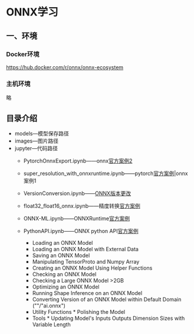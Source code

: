 # ONNX学习
## 一、环境
### Docker环境
https://hub.docker.com/r/onnx/onnx-ecosystem    
### 主机环境
略
## 目录介绍
* models—模型保存路径
* images—图片路径
* jupyter—代码路径
    * PytorchOnnxExport.ipynb——onnx[官方案例2](https://github.com/onnx/tutorials/blob/master/tutorials/PytorchOnnxExport.ipynb)
    * super_resolution_with_onnxruntime.ipynb——pytorch[官方案例](https://pytorch.org/tutorials/advanced/super_resolution_with_onnxruntime.html)|onnx案例1
    * VersionConversion.ipynb——[ONNX版本更改](https://github.com/onnx/tutorials/blob/master/tutorials/VersionConversion.md)  
    * float32_float16_onnx.ipynb——精度转换[官方案例](https://github.com/onnx/onnx-docker/blob/master/onnx-ecosystem/converter_scripts/float32_float16_onnx.ipynb)
        
    * ONNX-ML.ipynb——ONNXRuntime[官方案例](https://microsoft.github.io/onnxruntime/python/tutorial.html)
    * PythonAPI.ipynb——ONNX python API[官方案例](https://github.com/onnx/onnx/blob/master/docs/PythonAPIOverview.md)
        * Loading an ONNX Model
        * Loading an ONNX Model with External Data
        * Saving an ONNX Model
        * Manipulating TensorProto and Numpy Array
        * Creating an ONNX Model Using Helper Functions
        * Checking an ONNX Model
        * Checking a Large ONNX Model >2GB
        * Optimizing an ONNX Model
        * Running Shape Inference on an ONNX Model
        * Converting Version of an ONNX Model within Default Domain (""/"ai.onnx")
        * Utility Functions
                * Polishing the Model
        * Tools
                * Updating Model's Inputs Outputs Dimension Sizes with Variable Length

